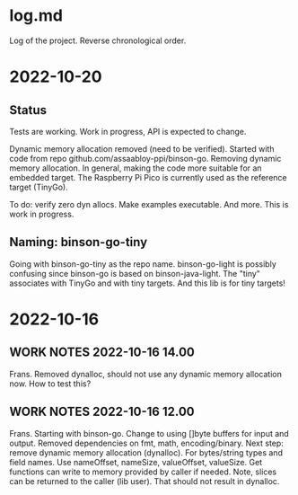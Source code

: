log.md
======

Log of the project. Reverse chronological order.



2022-10-20
==========

## Status

Tests are working. Work in progress, API is expected to change.

Dynamic memory allocation removed
(need to be verified). Started with code from 
repo github.com/assaabloy-ppi/binson-go.
Removing dynamic memory allocation. In general, making the code
more suitable for an embedded target. The Raspberry Pi Pico
is currently used as the reference target (TinyGo).

To do: verify zero dyn allocs. Make examples executable. And more.
This is work in progress.


## Naming: binson-go-tiny

Going with binson-go-tiny as the repo name. binson-go-light is possibly 
confusing since binson-go is based on binson-java-light. The "tiny" 
associates with TinyGo and with tiny targets. And this lib is for tiny
targets!



2022-10-16
==========

## WORK NOTES 2022-10-16 14.00

Frans. Removed dynalloc, should not use any dynamic memory allocation now.
How to test this?


## WORK NOTES 2022-10-16 12.00

Frans. Starting with binson-go. Change to using []byte buffers for 
input and output. Removed dependencies on fmt, math, encoding/binary.
Next step: remove dynamic memory allocation (dynalloc). For bytes/string types
and field names. Use nameOffset, nameSize, valueOffset, valueSize. Get functions can
write to memory provided by caller if needed.
Note, slices can be returned to the caller (lib user). That should not result in
dynalloc.

